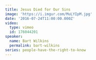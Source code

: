 ```yaml
---
title: Jesus Died for Our Sins
image: 'https://i.imgur.com/MuLYIpM.jpg'
date: '2016-07-24T11:00:00.000Z'
video:
  type: vimeo
  id: 176044201
speaker:
  name: Bart Wilkins
  permalink: bart-wilkins
series: people-have-the-right-to-know
---
```


